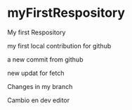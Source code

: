 # myFirstRespository
My first Respository

my first local contribution for github

a new commit from github

new updat for fetch

Changes in my branch

Cambio en dev editor
